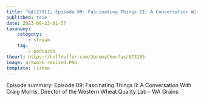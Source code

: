 ```yaml
---
title: "&#127911; Episode 89: Fascinating Things II: A Conversation With Craig Morris, Director of the Western Wheat Quality Lab - WA Grains"
published: true
date: 2023-08-23-01-57
taxonomy:
    category:
        - stream
    tag:
        - podcasts
theurl: https://huffduffer.com/JeremyCherfas/673185
image: artwork-resized.PNG
template: listen
---
```


Episode summary: Episode 89: Fascinating Things II: A Conversation With Craig Morris, Director of the Western Wheat Quality Lab - WA Grains
